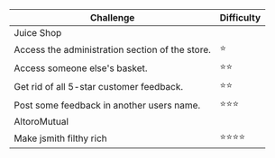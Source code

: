 | Challenge	| Difficulty |
| ----- | ----- |
| Juice Shop  |
| Access the administration section of the store. |	:star: |
| Access someone else's basket. |	:star::star: | 
| Get rid of all 5-star customer feedback. | 	:star::star:
| Post some feedback in another users name. | 	:star::star::star:|
|AltoroMutual | 
| Make jsmith filthy rich	| :star::star::star::star:|
